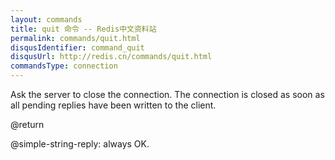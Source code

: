 ```yaml
---
layout: commands
title: quit 命令 -- Redis中文资料站
permalink: commands/quit.html
disqusIdentifier: command_quit
disqusUrl: http://redis.cn/commands/quit.html
commandsType: connection
---
```


Ask the server to close the connection.
The connection is closed as soon as all pending replies have been written to the
client.

@return

@simple-string-reply: always OK.
